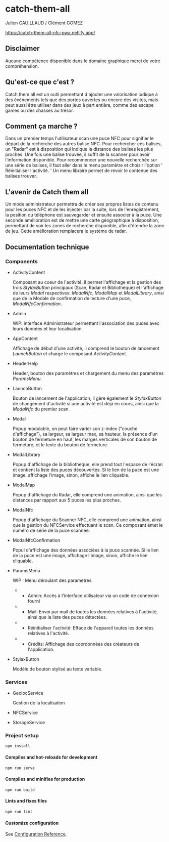 # catch-them-all

Julien CAUILLAUD / Clément GOMEZ

https://catch-them-all-nfc-pwa.netlify.app/

## Disclaimer 

Aucune compétence disponible dans le domaine graphique merci de votre compréhension.

## Qu'est-ce que c'est ?

Catch them all est un outil permettant d'ajouter une valorisation ludique à des événements tels que des portes ouvertes ou encore des visites, mais peut aussi être utiliser dans des jeux à part entière, comme des escape games ou des chasses au trésor.

## Comment ça marche ?

Dans un premier temps l'utilisateur scan une puce NFC pour signifier le départ de la recherche des autres balise NFC.
Pour rechercher ces balises, un "Radar" est à disposition qui indique la distance des balises les plus proches.
Une fois une balise trouvée, il suffit de la scanner pour avoir l'information disponible.
Pour recommencer une nouvelle recherchée sur une série de balises, il faut aller dans le menu paramètre et choisir l'option ' Réinitialiser l'activité. '
Un menu libraire permet de revoir le contenue des balises trouver.

## L'avenir de Catch them all

Un mode administrateur permettra de créer ses propres listes de contenu pour les puces NFC et de les injecter par la suite, lors de l'enregistrement, la position du téléphone est sauvegarder et ensuite associer à la puce.
Une seconde amélioration est de mettre une carte géographique à disposition, permettant de voir les zones de recherche disponible, afin d'étendre la zone de jeu. Cette amélioration remplacera le système de radar.


## Documentation technique

### Components

- ActivityContent

    Composant au coeur de l'activité, il permet l'affichage et la gestion des trois *StylaxButton* principaux (Scan, Radar et Bibliothèque) et l'affichage de leurs *Modal* respectives: *ModalNfc*, *ModalMap* et *ModalLibrary*, ainsi que de la Modale de confirmation de lecture d'une puce, *ModalNfcConfirmation*.

- Admin

    WIP: Interface Administrateur permettant l'association des puces avec leurs données et leur localisation.

- AppContent

    Affichage de début d'une activité, il comprend le bouton de lancement *LaunchButton* et charge le composant *ActivityContent*.

- HeaderHelp

    Header, bouton des paramètres et chargement du menu des paramètres *ParamsMenu*.

- LaunchButton

    Bouton de lancement de l'application, il gère également le *StylaxButton* de changement d'activité si une activité est déjà en cours, ainsi que la *ModalNfc* du premier scan.

- Modal

    Popup modulable, on peut faire varier son z-index ("couche d'affichage"), sa largeur, sa largeur max, sa hauteur, la présence d'un bouton de fermeture en haut, les marges verticales de son bouton de fermeture, et le texte du bouton de fermeture.

- ModalLibrary

    Popup d'affichage de la bibliothèque, elle prend tout l'espace de l'écran et contient la liste des puces découvertes. Si le lien de la puce est une image, affichage l'image, sinon, affiche le lien cliquable.

- ModalMap

    Popup d'affichage du Radar, elle comprend une animation, ainsi que les distances par rapport aux 5 puces les plus proches.

- ModalNfc

    Popup d'affichage du Scanner NFC, elle comprend une animation, ainsi que la gestion du NFCService effectuant le scan. Ce composant émet le numéro de série de la puce scannée.

- ModalNfcConfirmation

    Popul d'affichage des données associées à la puce scannée. Si le lien de la puce est une image, affichage l'image, sinon, affiche le lien cliquable.

- ParamsMenu

    WIP : Menu déroulant des paramètres.
    - - Admin: Accès à l'interface utilisateur via un code de connexion fourni
    - - Mail: Envoi par mail de toutes les données relatives à l'activité, ainsi que la liste des puces détectées.
    - - Réinitialiser l'activité: Efface de l'appareil toutes les données relatives à l'activité.
    - - Crédits: Affichage des coordonnées des créateurs de l'application.

- StylaxButton

    Modèle de bouton stylisé au texte variable.

### Services

- GeolocService

    Gestion de la localisation 

- NFCService

- StorageService

### Project setup
```
npm install
```

#### Compiles and hot-reloads for development
```
npm run serve
```

#### Compiles and minifies for production
```
npm run build
```

#### Lints and fixes files
```
npm run lint
```

#### Customize configuration
See [Configuration Reference](https://cli.vuejs.org/config/).
